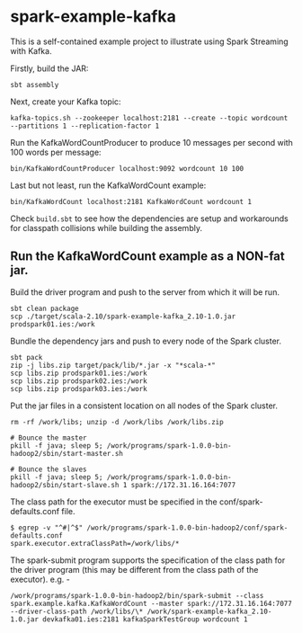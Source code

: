 # spark-example-kafka

This is a self-contained example project to illustrate using Spark Streaming with Kafka.

Firstly, build the JAR:

    sbt assembly

Next, create your Kafka topic:

    kafka-topics.sh --zookeeper localhost:2181 --create --topic wordcount --partitions 1 --replication-factor 1

Run the KafkaWordCountProducer to produce 10 messages per second with 100 words per message:

    bin/KafkaWordCountProducer localhost:9092 wordcount 10 100

Last but not least, run the KafkaWordCount example:

    bin/KafkaWordCount localhost:2181 KafkaWordCount wordcount 1

Check ```build.sbt``` to see how the dependencies are setup and workarounds for classpath collisions while building the assembly.

## Run the KafkaWordCount example as a NON-fat jar.

Build the driver program and push to the server from which it will be run.

	sbt clean package
	scp ./target/scala-2.10/spark-example-kafka_2.10-1.0.jar prodspark01.ies:/work

Bundle the dependency jars and push to every node of the Spark cluster.

	sbt pack
	zip -j libs.zip target/pack/lib/*.jar -x "*scala-*"
	scp libs.zip prodspark01.ies:/work
	scp libs.zip prodspark02.ies:/work
	scp libs.zip prodspark03.ies:/work

Put the jar files in a consistent location on all nodes of the Spark cluster.

	rm -rf /work/libs; unzip -d /work/libs /work/libs.zip

	# Bounce the master
	pkill -f java; sleep 5; /work/programs/spark-1.0.0-bin-hadoop2/sbin/start-master.sh

	# Bounce the slaves
	pkill -f java; sleep 5; /work/programs/spark-1.0.0-bin-hadoop2/sbin/start-slave.sh 1 spark://172.31.16.164:7077

The class path for the executor must be specified in the conf/spark-defaults.conf file.

	$ egrep -v "^#|^$" /work/programs/spark-1.0.0-bin-hadoop2/conf/spark-defaults.conf
	spark.executor.extraClassPath=/work/libs/*

The spark-submit program supports the specification of the class path for the driver program (this may be different from the class path of the executor).  e.g. - 

	/work/programs/spark-1.0.0-bin-hadoop2/bin/spark-submit --class spark.example.kafka.KafkaWordCount --master spark://172.31.16.164:7077 --driver-class-path /work/libs/\* /work/spark-example-kafka_2.10-1.0.jar devkafka01.ies:2181 kafkaSparkTestGroup wordcount 1

